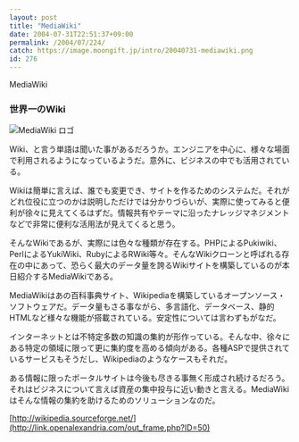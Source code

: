 ```yaml
---
layout: post
title: "MediaWiki"
date: 2004-07-31T22:51:37+09:00
permalink: /2004/07/224/
catch: https://image.moongift.jp/intro/20040731-mediawiki.png
id: 276
---
```

MediaWiki  
<!--more-->

### 世界一のWiki
  

![MediaWiki ロゴ](https://image.moongift.jp/intro/20040731-mediawiki.png "MediaWiki ロゴ")

  

Wiki、と言う単語は聞いた事があるだろうか。エンジニアを中心に、様々な場面で利用されるようになっているようだ。意外に、ビジネスの中でも活用されている。

  

Wikiは簡単に言えば、誰でも変更でき、サイトを作るためのシステムだ。それがどれ位役に立つのかは説明しただけでは分かりづらいが、実際に使ってみると便利が徐々に見えてくるはずだ。情報共有やテーマに沿ったナレッジマネジメントなどで非常に便利な活用法が見えてくると思う。

  

そんなWikiであるが、実際には色々な種類が存在する。PHPによるPukiwiki、PerlによるYukiWiki、RubyによるRWiki等々。そんなWikiクローンと呼ばれる存在の中にあって、恐らく最大のデータ量を誇るWikiサイトを構築しているのが本日紹介するMediaWikiである。

  

MediaWikiはあの百科事典サイト、Wikipediaを構築しているオープンソース・ソフトウェアだ。データ量もさる事ながら、多言語化、データベース、静的HTMLなど様々な機能が搭載されている。安定性については言わずもがなだ。

  

インターネットとは不特定多数の知識の集約が形作っている。そんな中、徐々にある特定の領域に限って更に集約度を高める傾向がある。各種ASPで提供されているサービスもそうだし、Wikipediaのようなケースもそれだ。

  

ある情報に限ったポータルサイトは今後も尽きる事無く形成され続けるだろう。それはビジネスについて言えば資産の集中投与に近い動きと言える。MediaWikiはそんな情報の集約を助けるためのソリューションなのだ。

  

[http://wikipedia.sourceforge.net/](http://link.openalexandria.com/out_frame.php?ID=50)

